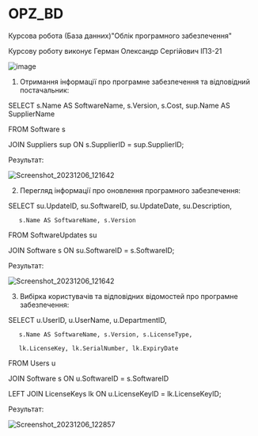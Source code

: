 # OPZ_BD
Курсова робота (База данних)"Облік програмного забезпечення"

Курсову роботу виконує Герман Олександр Сергійович ІПЗ-21

![image](https://github.com/Skiffov/OPZ_BD/assets/51057115/11b75e13-7dab-4f42-8565-d0f8a88dc8f1)

   1. Отримання інформації про програмне забезпечення та відповідний постачальник:

SELECT s.Name AS SoftwareName, s.Version, s.Cost, sup.Name AS SupplierName

FROM Software s

JOIN Suppliers sup ON s.SupplierID = sup.SupplierID;

 Результат: 

![Screenshot_20231206_121642](https://github.com/Skiffov/OPZ_BD/assets/51057115/b76cee66-69df-4fa8-82ab-dfec2a44f485)

   2. Перегляд інформації про оновлення програмного забезпечення:

SELECT su.UpdateID, su.SoftwareID, su.UpdateDate, su.Description,

       s.Name AS SoftwareName, s.Version

FROM SoftwareUpdates su

JOIN Software s ON su.SoftwareID = s.SoftwareID;

Результат: 

![Screenshot_20231206_121642](https://github.com/Skiffov/OPZ_BD/assets/51057115/62cb6d5f-f0e4-4a50-955e-6ab7e09f1bae)

   3. Вибірка користувачів та відповідних відомостей про програмне забезпечення:

SELECT u.UserID, u.UserName, u.DepartmentID,

       s.Name AS SoftwareName, s.Version, s.LicenseType,
       
       lk.LicenseKey, lk.SerialNumber, lk.ExpiryDate
       
FROM Users u

JOIN Software s ON u.SoftwareID = s.SoftwareID

LEFT JOIN LicenseKeys lk ON u.LicenseKeyID = lk.LicenseKeyID;

Результат: 

![Screenshot_20231206_122857](https://github.com/Skiffov/OPZ_BD/assets/51057115/b58e383d-f3c0-4aa2-b5a9-57980d6dbdad)


